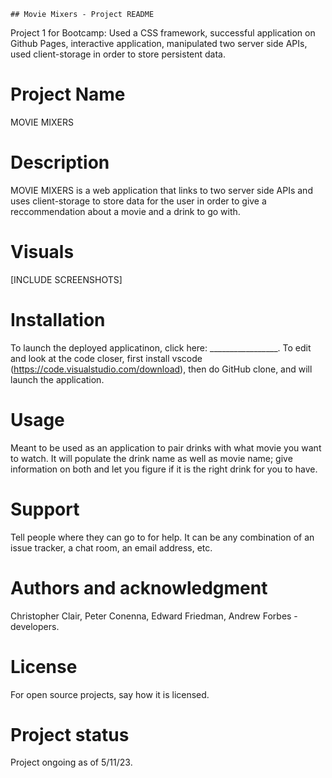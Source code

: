     ## Movie Mixers - Project README 
Project 1 for Bootcamp: Used a CSS framework, successful application on Github Pages, interactive application, manipulated two server side APIs, used client-storage in order to store persistent data.

# Project Name
MOVIE MIXERS 

# Description
MOVIE MIXERS is a web application that links to two server side APIs and uses client-storage to store data for the user in order to give a reccommendation about a movie and a drink to go with. 

# Visuals
[INCLUDE SCREENSHOTS]

# Installation
To launch the deployed applicatinon, click here: _________________.
To edit and look at the code closer, first install vscode (https://code.visualstudio.com/download), then do GitHub clone, and will launch the application. 


# Usage
Meant to be used as an application to pair drinks with what movie you want to watch. It will populate the drink name as well as movie name; give information on both and let you figure if it is the right drink for you to have.

# Support
Tell people where they can go to for help. It can be any combination of an issue tracker, a chat room, an email address, etc.


# Authors and acknowledgment
Christopher Clair, Peter Conenna, Edward Friedman, Andrew Forbes - developers.

# License
For open source projects, say how it is licensed.

# Project status
Project ongoing as of 5/11/23.